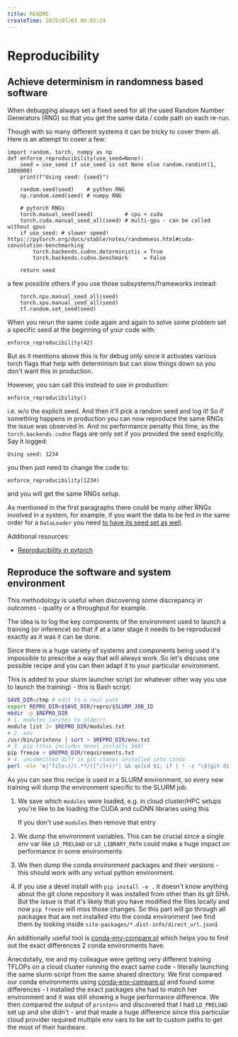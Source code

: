 ```yaml
---
title: README
createTime: 2025/07/03 00:05:24
---
```

# Reproducibility

## Achieve determinism in randomness based software

When debugging always set a fixed seed for all the used Random Number Generators (RNG) so that you get the same data / code path on each re-run.

Though with so many different systems it can be tricky to cover them all. Here is an attempt to cover a few:

```
import random, torch, numpy as np
def enforce_reproducibility(use_seed=None):
    seed = use_seed if use_seed is not None else random.randint(1, 1000000)
    print(f"Using seed: {seed}")

    random.seed(seed)    # python RNG
    np.random.seed(seed) # numpy RNG

    # pytorch RNGs
    torch.manual_seed(seed)          # cpu + cuda
    torch.cuda.manual_seed_all(seed) # multi-gpu - can be called without gpus
    if use_seed: # slower speed! https://pytorch.org/docs/stable/notes/randomness.html#cuda-convolution-benchmarking
        torch.backends.cudnn.deterministic = True
        torch.backends.cudnn.benchmark     = False

    return seed
```
a few possible others if you use those subsystems/frameworks instead:
```
    torch.npu.manual_seed_all(seed)
    torch.xpu.manual_seed_all(seed)
    tf.random.set_seed(seed)
```

When you rerun the same code again and again to solve some problem set a specific seed at the beginning of your code with:
```
enforce_reproducibility(42)
```
But as it mentions above this is for debug only since it activates various torch flags that help with determinism but can slow things down so you don't want this in production.

However, you can call this instead to use in production:
```
enforce_reproducibility()
```
i.e. w/o the explicit seed. And then it'll pick a random seed and log it! So if something happens in production you can now reproduce the same RNGs the issue was observed in. And no performance penalty this time, as the `torch.backends.cudnn` flags are only set if you provided the seed explicitly. Say it logged:
```
Using seed: 1234
```
you then just need to change the code to:
```
enforce_reproducibility(1234)
```
and you will get the same RNGs setup.

As mentioned in the first paragraphs there could be many other RNGs involved in a system, for example, if you want the data to be fed in the same order for a `DataLoader` you need [to have its seed set as well](https://pytorch.org/docs/stable/notes/randomness.html#dataloader).

Additional resources:
- [Reproducibility in pytorch](https://pytorch.org/docs/stable/notes/randomness.html)



## Reproduce the software and system environment

This methodology is useful when discovering some discrepancy in outcomes - quality or a throughput for example.

The idea is to log the key components of the environment used to launch a training (or inference) so that if at a later stage it needs to be reproduced exactly as it was it can be done.

Since there is a huge variety of systems and components being used it's impossible to prescribe a way that will always work. So let's discuss one possible recipe and you can then adapt it to your particular environment.

This is added to your slurm launcher script (or whatever other way you use to launch the training) - this is Bash script:

```bash
SAVE_DIR=/tmp # edit to a real path
export REPRO_DIR=$SAVE_DIR/repro/$SLURM_JOB_ID
mkdir -p $REPRO_DIR
# 1. modules (writes to stderr)
module list 2> $REPRO_DIR/modules.txt
# 2. env
/usr/bin/printenv | sort > $REPRO_DIR/env.txt
# 3. pip (this includes devel installs SHA)
pip freeze > $REPRO_DIR/requirements.txt
# 4. uncommitted diff in git clones installed into conda
perl -nle 'm|"file://(.*?/([^/]+))"| && qx[cd $1; if [ ! -z "\$(git diff)" ]; then git diff > \$REPRO_DIR/$2.diff; fi]' $CONDA_PREFIX/lib/python*/site-packages/*.dist-info/direct_url.json
```

As you can see this recipe is used in a SLURM environment, so every new training will dump the environment specific to the SLURM job.

1. We save which `modules` were loaded, e.g. in cloud cluster/HPC setups you're like to be loading the CUDA and cuDNN libraries using this

   If you don't use `modules` then remove that entry

2. We dump the environment variables. This can be crucial since a single env var like `LD_PRELOAD` or `LD_LIBRARY_PATH` could make a huge impact on performance in some environments

3. We then dump the conda environment packages and their versions - this should work with any virtual python environment.

4. If you use a devel install with `pip install -e .` it doesn't know anything about the git clone repository it was installed from other than its git SHA. But the issue is that it's likely that you have modified the files locally and now `pip freeze` will miss those changes. So this part will go through all packages that are not installed into the conda environment (we find them by looking inside `site-packages/*.dist-info/direct_url.json`)

An additionally useful tool is [conda-env-compare.pl](https://github.com/stas00/conda-tools/blob/master/conda-env-compare.md) which helps you to find out the exact differences 2 conda environments have.

Anecdotally, me and my colleague were getting very different training TFLOPs on a cloud cluster running the exact same code - literally launching the same slurm script from the same shared directory. We first compared our conda environments using [conda-env-compare.pl](https://github.com/stas00/conda-tools/blob/master/conda-env-compare.md) and found some differences - I installed the exact packages she had to match her environment and it was still showing a huge performance difference. We then compared the output of `printenv` and discovered that I had `LD_PRELOAD` set up and she didn't - and that made a huge difference since this particular cloud provider required multiple env vars to be set to custom paths to get the most of their hardware.
